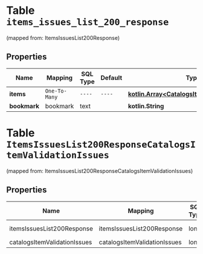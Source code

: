 
# Table `items_issues_list_200_response`
(mapped from: ItemsIssuesList200Response)

## Properties
Name | Mapping | SQL Type | Default | Type | Description | Notes
---- | ------- | -------- | ------- | ---- | ----------- | -----
**items** | `One-To-Many` | `----` | `----`  | [**kotlin.Array&lt;CatalogsItemValidationIssues&gt;**](CatalogsItemValidationIssues.md) |  | 
**bookmark** | bookmark | text |  | **kotlin.String** |  |  [optional]


# **Table `ItemsIssuesList200ResponseCatalogsItemValidationIssues`**
(mapped from: ItemsIssuesList200ResponseCatalogsItemValidationIssues)

## Properties
Name | Mapping | SQL Type | Default | Type | Description | Notes
---- | ------- | -------- | ------- | ---- | ----------- | -----
itemsIssuesList200Response | itemsIssuesList200Response | long | | kotlin.Long | Primary Key | *one*
catalogsItemValidationIssues | catalogsItemValidationIssues | long | | kotlin.Long | Foreign Key | *many*




